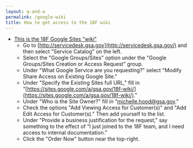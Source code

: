 ```yaml
---
layout: q-and-a
permalink: /google-wiki
title: How to get access to the 18F wiki
---
```


* [This is the 18F Google Sites "wiki"](https://sites.google.com/a/gsa.gov/18f-wiki/)
    * Go to [http://servicedesk.gsa.gov](http://servicedesk.gsa.gov/) and then select "Service Catalog" on the left.
    * Select the "Google Groups/Sites" option under the "Google Groups/Sites Creation or Access Request" group.
    * Under "What Google Service are you requesting?" select "Modify Share Access on Existing Google Site."
    * Under "Specify the Existing Sites full URL," fill in “[https://sites.google.com/a/gsa.gov/18f-wiki/](https://sites.google.com/a/gsa.gov/18f-wiki/)."
    * Under "Who is the Site Owner?" fill in “[michelle.hood@gsa.gov](mailto:michelle.hood@gsa.gov).”
    * Check the options "Add Viewing Access for Customer(s)" and "Add Edit Access for Customer(s)." Then add yourself to the list.
    * Under "Provide a business justification for the request," say something to the effect of “I just joined to the 18F team, and I need access to internal documentation.”
    * Click the "Order Now" button near the top-right.
